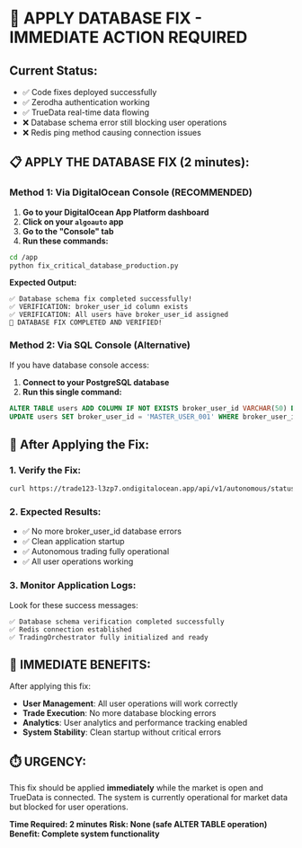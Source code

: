 # 🚨 APPLY DATABASE FIX - IMMEDIATE ACTION REQUIRED

## Current Status:
- ✅ Code fixes deployed successfully
- ✅ Zerodha authentication working
- ✅ TrueData real-time data flowing  
- ❌ Database schema error still blocking user operations
- ❌ Redis ping method causing connection issues

## 📋 APPLY THE DATABASE FIX (2 minutes):

### Method 1: Via DigitalOcean Console (RECOMMENDED)

1. **Go to your DigitalOcean App Platform dashboard**
2. **Click on your `algoauto` app**
3. **Go to the "Console" tab**
4. **Run these commands:**

```bash
cd /app
python fix_critical_database_production.py
```

**Expected Output:**
```
✅ Database schema fix completed successfully!
✅ VERIFICATION: broker_user_id column exists
✅ VERIFICATION: All users have broker_user_id assigned
🎉 DATABASE FIX COMPLETED AND VERIFIED!
```

### Method 2: Via SQL Console (Alternative)

If you have database console access:

1. **Connect to your PostgreSQL database**
2. **Run this single command:**

```sql
ALTER TABLE users ADD COLUMN IF NOT EXISTS broker_user_id VARCHAR(50) DEFAULT 'MASTER_USER_001';
UPDATE users SET broker_user_id = 'MASTER_USER_001' WHERE broker_user_id IS NULL;
```

## 🔄 After Applying the Fix:

### 1. Verify the Fix:
```bash
curl https://trade123-l3zp7.ondigitalocean.app/api/v1/autonomous/status
```

### 2. Expected Results:
- ✅ No more broker_user_id database errors
- ✅ Clean application startup
- ✅ Autonomous trading fully operational
- ✅ All user operations working

### 3. Monitor Application Logs:
Look for these success messages:
```
✅ Database schema verification completed successfully
✅ Redis connection established  
✅ TradingOrchestrator fully initialized and ready
```

## 🎯 IMMEDIATE BENEFITS:

After applying this fix:
- **User Management**: All user operations will work correctly
- **Trade Execution**: No more database blocking errors
- **Analytics**: User analytics and performance tracking enabled
- **System Stability**: Clean startup without critical errors

## ⏱️ URGENCY: 

This fix should be applied **immediately** while the market is open and TrueData is connected. The system is currently operational for market data but blocked for user operations.

**Time Required: 2 minutes**
**Risk: None (safe ALTER TABLE operation)**
**Benefit: Complete system functionality** 